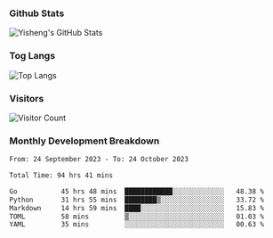 ### Github Stats
![Yisheng's GitHub Stats](https://github-readme-stats-9qabuvhk1-gongyisheng.vercel.app/api?username=gongyisheng&count_private=true&show_icons=true)
### Tog Langs
![Top Langs](https://github-readme-stats-9qabuvhk1-gongyisheng.vercel.app/api/top-langs/?username=gongyisheng&layout=compact)
### Visitors
![Visitor Count](https://profile-counter.glitch.me/gongyisheng/count.svg)
### Monthly Development Breakdown
<!--START_SECTION:waka-->

```txt
From: 24 September 2023 - To: 24 October 2023

Total Time: 94 hrs 41 mins

Go           45 hrs 48 mins  ████████████░░░░░░░░░░░░░   48.38 %
Python       31 hrs 55 mins  ████████▒░░░░░░░░░░░░░░░░   33.72 %
Markdown     14 hrs 59 mins  ████░░░░░░░░░░░░░░░░░░░░░   15.83 %
TOML         58 mins         ▒░░░░░░░░░░░░░░░░░░░░░░░░   01.03 %
YAML         35 mins         ░░░░░░░░░░░░░░░░░░░░░░░░░   00.63 %
```

<!--END_SECTION:waka-->
